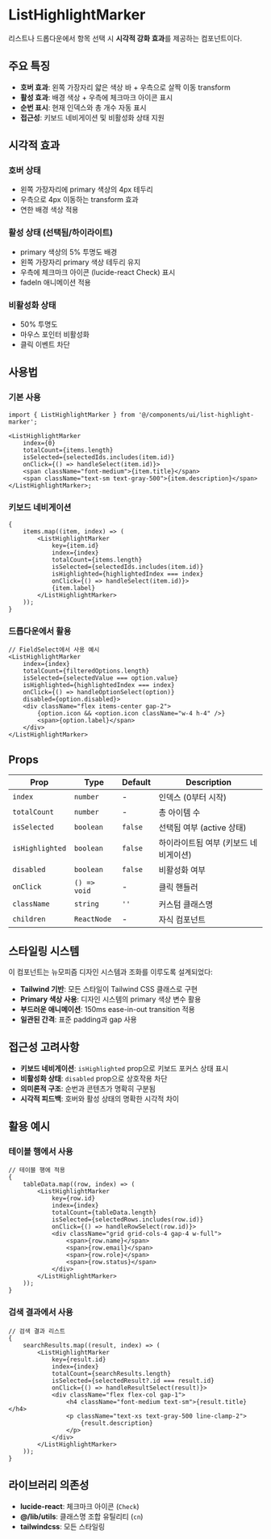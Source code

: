 # ListHighlightMarker

리스트나 드롭다운에서 항목 선택 시 **시각적 강화 효과**를 제공하는 컴포넌트이다.

## 주요 특징

- **호버 효과**: 왼쪽 가장자리 얇은 색상 바 + 우측으로 살짝 이동 transform
- **활성 효과**: 배경 색상 + 우측에 체크마크 아이콘 표시
- **순번 표시**: 현재 인덱스와 총 개수 자동 표시
- **접근성**: 키보드 네비게이션 및 비활성화 상태 지원

## 시각적 효과

### 호버 상태

- 왼쪽 가장자리에 primary 색상의 4px 테두리
- 우측으로 4px 이동하는 transform 효과
- 연한 배경 색상 적용

### 활성 상태 (선택됨/하이라이트)

- primary 색상의 5% 투명도 배경
- 왼쪽 가장자리 primary 색상 테두리 유지
- 우측에 체크마크 아이콘 (lucide-react Check) 표시
- fadeIn 애니메이션 적용

### 비활성화 상태

- 50% 투명도
- 마우스 포인터 비활성화
- 클릭 이벤트 차단

## 사용법

### 기본 사용

```tsx
import { ListHighlightMarker } from '@/components/ui/list-highlight-marker';

<ListHighlightMarker
	index={0}
	totalCount={items.length}
	isSelected={selectedIds.includes(item.id)}
	onClick={() => handleSelect(item.id)}>
	<span className="font-medium">{item.title}</span>
	<span className="text-sm text-gray-500">{item.description}</span>
</ListHighlightMarker>;
```

### 키보드 네비게이션

```tsx
{
	items.map((item, index) => (
		<ListHighlightMarker
			key={item.id}
			index={index}
			totalCount={items.length}
			isSelected={selectedIds.includes(item.id)}
			isHighlighted={highlightedIndex === index}
			onClick={() => handleSelect(item.id)}>
			{item.label}
		</ListHighlightMarker>
	));
}
```

### 드롭다운에서 활용

```tsx
// FieldSelect에서 사용 예시
<ListHighlightMarker
	index={index}
	totalCount={filteredOptions.length}
	isSelected={selectedValue === option.value}
	isHighlighted={highlightedIndex === index}
	onClick={() => handleOptionSelect(option)}
	disabled={option.disabled}>
	<div className="flex items-center gap-2">
		{option.icon && <option.icon className="w-4 h-4" />}
		<span>{option.label}</span>
	</div>
</ListHighlightMarker>
```

## Props

| Prop            | Type         | Default | Description                           |
| --------------- | ------------ | ------- | ------------------------------------- |
| `index`         | `number`     | -       | 인덱스 (0부터 시작)                   |
| `totalCount`    | `number`     | -       | 총 아이템 수                          |
| `isSelected`    | `boolean`    | `false` | 선택됨 여부 (active 상태)             |
| `isHighlighted` | `boolean`    | `false` | 하이라이트됨 여부 (키보드 네비게이션) |
| `disabled`      | `boolean`    | `false` | 비활성화 여부                         |
| `onClick`       | `() => void` | -       | 클릭 핸들러                           |
| `className`     | `string`     | `''`    | 커스텀 클래스명                       |
| `children`      | `ReactNode`  | -       | 자식 컴포넌트                         |

## 스타일링 시스템

이 컴포넌트는 뉴모피즘 디자인 시스템과 조화를 이루도록 설계되었다:

- **Tailwind 기반**: 모든 스타일이 Tailwind CSS 클래스로 구현
- **Primary 색상 사용**: 디자인 시스템의 primary 색상 변수 활용
- **부드러운 애니메이션**: 150ms ease-in-out transition 적용
- **일관된 간격**: 표준 padding과 gap 사용

## 접근성 고려사항

- **키보드 네비게이션**: `isHighlighted` prop으로 키보드 포커스 상태 표시
- **비활성화 상태**: `disabled` prop으로 상호작용 차단
- **의미론적 구조**: 순번과 콘텐츠가 명확히 구분됨
- **시각적 피드백**: 호버와 활성 상태의 명확한 시각적 차이

## 활용 예시

### 테이블 행에서 사용

```tsx
// 테이블 행에 적용
{
	tableData.map((row, index) => (
		<ListHighlightMarker
			key={row.id}
			index={index}
			totalCount={tableData.length}
			isSelected={selectedRows.includes(row.id)}
			onClick={() => handleRowSelect(row.id)}>
			<div className="grid grid-cols-4 gap-4 w-full">
				<span>{row.name}</span>
				<span>{row.email}</span>
				<span>{row.role}</span>
				<span>{row.status}</span>
			</div>
		</ListHighlightMarker>
	));
}
```

### 검색 결과에서 사용

```tsx
// 검색 결과 리스트
{
	searchResults.map((result, index) => (
		<ListHighlightMarker
			key={result.id}
			index={index}
			totalCount={searchResults.length}
			isSelected={selectedResult?.id === result.id}
			onClick={() => handleResultSelect(result)}>
			<div className="flex flex-col gap-1">
				<h4 className="font-medium text-sm">{result.title}</h4>
				<p className="text-xs text-gray-500 line-clamp-2">
					{result.description}
				</p>
			</div>
		</ListHighlightMarker>
	));
}
```

## 라이브러리 의존성

- **lucide-react**: 체크마크 아이콘 (`Check`)
- **@/lib/utils**: 클래스명 조합 유틸리티 (`cn`)
- **tailwindcss**: 모든 스타일링
